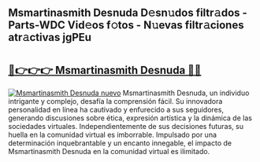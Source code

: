 ## Msmartinasmith Desnuda D𝚎sn𝚞dos filtr𝚊dos - Parts-WDC Vid𝚎os f𝚘tos - N𝚞evas filtr𝚊ciones atr𝚊ctivas jgPEu

# <h2><a href="http://mb9u2g.tromn.icu/?c=Msmartinasmith+Desnuda">🔗👉👉👉 Msmartinasmith Desnuda 🔗🔗</a></h2>

[![Msmartinasmith Desnuda nuevo](https://i.imgur.com/pEAQMta.gif)](http://mb9u2g.tromn.icu/?c=Msmartinasmith+Desnuda)
Msmartinasmith Desnuda, un individuo intrigante y complejo, desafía la comprensión fácil. Su innovadora personalidad en línea ha cautivado y enfurecido a sus seguidores, generando discusiones sobre ética, expresión artística y la dinámica de las sociedades virtuales. Independientemente de sus decisiones futuras, su huella en la comunidad virtual es imborrable. Impulsado por una determinación inquebrantable y un encanto innegable, el impacto de Msmartinasmith Desnuda en la comunidad virtual es ilimitado.

